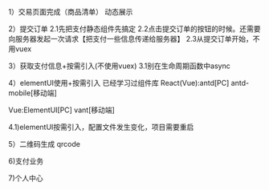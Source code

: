 1）交易页面完成（商品清单）
动态展示

2）提交订单
2.1先把支付静态组件先搞定
2.2点击提交订单的按钮的时候。还需要向服务器发起一次请求【把支付一些信息传递给服务器】
2.3从提交订单开始，不用vuex




3）获取支付信息+按需引入(不使用vuex)
3.1别在生命周期函数中async


4）elementUI使用+按需引入
已经学习过组件库
React(Vue):antd[PC] antd-mobile[移动端]

Vue:ElementUI[PC] vant[移动端]

4.1)elementUI按需引入，配置文件发生变化，项目需要重启




5）二维码生成 qrcode


6)支付业务

7)个人中心